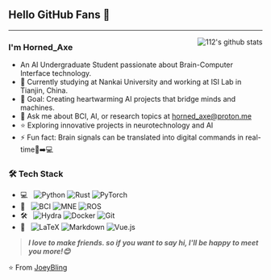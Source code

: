 ## Hello GitHub Fans 👋
---
<img align="right" src="https://github-readme-stats.vercel.app/api?username=2986002971&show_icons=true&theme=radical" alt="112's github stats"/>

### I'm Horned_Axe 

- An AI Undergraduate Student passionate about Brain-Computer Interface technology.
- 🧠 Currently studying at Nankai University and working at ISI Lab in Tianjin, China.
- 🎯 Goal: Creating heartwarming AI projects that bridge minds and machines.
- 💬 Ask me about BCI, AI, or research topics at [horned_axe@proton.me](mailto:horned_axe@proton.me)
- ⭐ Exploring innovative projects in neurotechnology and AI
- ⚡ Fun fact: Brain signals can be translated into digital commands in real-time🧠➡️💻

### 🛠 Tech Stack

- 💻 &#160; ![Python](https://img.shields.io/badge/-Python-333333?style=flat&logo=python&logoColor=3776AB)
![Rust](https://img.shields.io/badge/-Rust-333333?style=flat&logo=rust&logoColor=000000)
![PyTorch](https://img.shields.io/badge/-PyTorch-333333?style=flat&logo=pytorch&logoColor=EE4C2C)
- 🧠 &#160; ![BCI](https://img.shields.io/badge/-Brain_Computer_Interface-333333?style=flat&logo=brain&logoColor=FF6B6B)
![MNE](https://img.shields.io/badge/-MNE-333333?style=flat&logo=python&logoColor=3776AB)
![ROS](https://img.shields.io/badge/-ROS-333333?style=flat&logo=ros&logoColor=22314E)
- 🛠️ &#160; ![Hydra](https://img.shields.io/badge/-Hydra(MLOps)-333333?style=flat&logo=hydra&logoColor=00B3E6)
![Docker](https://img.shields.io/badge/-Docker-333333?style=flat&logo=docker&logoColor=2496ED)
![Git](https://img.shields.io/badge/-Git-333333?style=flat&logo=git&logoColor=F05032)
- 📝 &#160; ![LaTeX](https://img.shields.io/badge/-LaTeX-333333?style=flat&logo=latex&logoColor=008080)
![Markdown](https://img.shields.io/badge/-Markdown-333333?style=flat&logo=markdown&logoColor=000000)
![Vue.js](https://img.shields.io/badge/-Vue.js-333333?style=flat&logo=vue.js&logoColor=4FC08D)


> ***I love to make friends. so if you want to say hi, I'll be happy to meet you more!😊***

⭐️ From [JoeyBling](https://github.com/JoeyBling)

<!--
**2986002971/2986002971** is a ✨ _special_ ✨ repository because its `README.md` (this file) appears on your GitHub profile.

Here are some ideas to get you started:

- 🔭 I’m currently working on ...
- 🌱 I’m currently learning ...
- 👯 I’m looking to collaborate on ...
- 🤔 I’m looking for help with ...
- 💬 Ask me about ...
- 📫 How to reach me: ...
- 😄 Pronouns: ...
- ⚡ Fun fact: ...
-->
